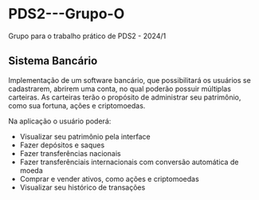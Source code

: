 # PDS2---Grupo-O
Grupo para o trabalho prático de PDS2 - 2024/1

## Sistema Bancário
Implementação de um software bancário, que possibilitará os usuários se cadastrarem, abrirem uma conta, no qual poderão possuir múltiplas carteiras.
As carteiras terão o propósito de  administrar seu patrimônio, como sua fortuna, ações e criptomoedas. 

Na aplicação o usuário poderá:
* Visualizar seu patrimônio pela interface
* Fazer depósitos e saques
* Fazer transferências nacionais
* Fazer transferênciais internacionais com conversão automática de moeda
* Comprar e vender ativos, como ações e criptomoedas
* Visualizar seu histórico de transações
